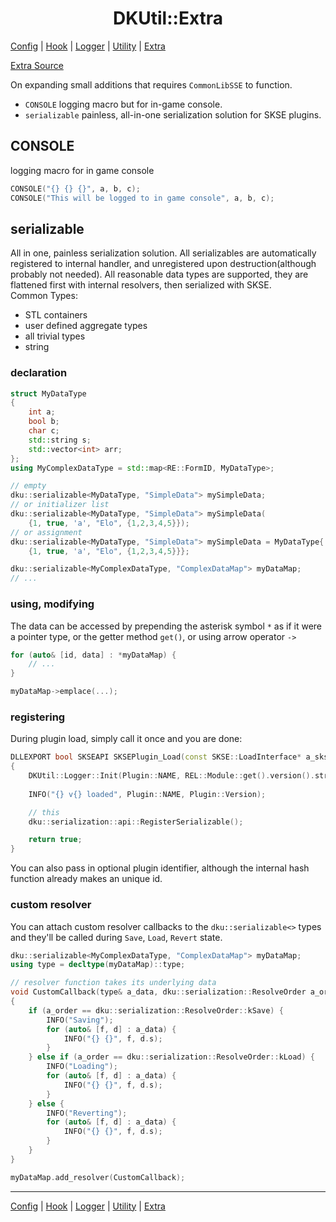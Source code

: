 <h1 align="center">DKUtil::Extra</h1>
<a href="/docs/Config.md">Config</a> | <a href="/docs/Hook.md">Hook</a> | <a href="/docs/Logger.md">Logger</a> | <a href="/docs/Utility.md">Utility</a> | <a href="/docs/Extra.md">Extra</a></p>

[Extra Source](/include/DKUtil/Extra.hpp)

On expanding small additions that requires `CommonLibSSE` to function.
+ `CONSOLE` logging macro but for in-game console.
+ `serializable` painless, all-in-one serialization solution for SKSE plugins.

## CONSOLE
logging macro for in game console
```C++
CONSOLE("{} {} {}", a, b, c);
CONSOLE("This will be logged to in game console", a, b, c);
```

## serializable
All in one, painless serialization solution. All serializables are automatically registered to internal handler, and unregistered upon destruction(although probably not needed). All reasonable data types are supported, they are flattened first with internal resolvers, then serialized with SKSE.  
Common Types:
+ STL containers
+ user defined aggregate types
+ all trivial types
+ string
### declaration
```C++
struct MyDataType
{
    int a;
    bool b;
    char c;
    std::string s;
    std::vector<int> arr;
};
using MyComplexDataType = std::map<RE::FormID, MyDataType>;

// empty
dku::serializable<MyDataType, "SimpleData"> mySimpleData;
// or initializer list
dku::serializable<MyDataType, "SimpleData"> mySimpleData(
    {1, true, 'a', "Elo", {1,2,3,4,5}});
// or assignment
dku::serializable<MyDataType, "SimpleData"> mySimpleData = MyDataType{
    {1, true, 'a', "Elo", {1,2,3,4,5}}};

dku::serializable<MyComplexDataType, "ComplexDataMap"> myDataMap;
// ...
```

### using, modifying
The data can be accessed by prepending the asterisk symbol `*` as if it were a pointer type, or the getter method `get()`, or using arrow operator `->`  
```C++
for (auto& [id, data] : *myDataMap) {
    // ...
}

myDataMap->emplace(...);
```

### registering
During plugin load, simply call it once and you are done:
```C++
DLLEXPORT bool SKSEAPI SKSEPlugin_Load(const SKSE::LoadInterface* a_skse)
{
	DKUtil::Logger::Init(Plugin::NAME, REL::Module::get().version().string());
	
	INFO("{} v{} loaded", Plugin::NAME, Plugin::Version);

    // this
	dku::serialization::api::RegisterSerializable();

	return true;
}
```
You can also pass in optional plugin identifier, although the internal hash function already makes an unique id.

### custom resolver
You can attach custom resolver callbacks to the `dku::serializable<>` types and they'll be called during `Save`, `Load`, `Revert` state.
```C++
dku::serializable<MyComplexDataType, "ComplexDataMap"> myDataMap;
using type = decltype(myDataMap)::type;

// resolver function takes its underlying data
void CustomCallback(type& a_data, dku::serialization::ResolveOrder a_order)
{
    if (a_order == dku::serialization::ResolveOrder::kSave) {
        INFO("Saving");
        for (auto& [f, d] : a_data) {
            INFO("{} {}", f, d.s);
        }
    } else if (a_order == dku::serialization::ResolveOrder::kLoad) {
        INFO("Loading");
        for (auto& [f, d] : a_data) {
            INFO("{} {}", f, d.s);
        }
    } else {
        INFO("Reverting");
        for (auto& [f, d] : a_data) {
            INFO("{} {}", f, d.s);
        }
    }
}

myDataMap.add_resolver(CustomCallback);
```

---
<a href="/docs/Config.md">Config</a> | <a href="/docs/Hook.md">Hook</a> | <a href="/docs/Logger.md">Logger</a> | <a href="/docs/Utility.md">Utility</a> | <a href="/docs/Extra.md">Extra</a></p>
